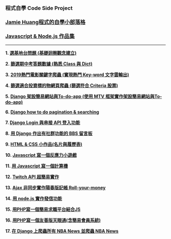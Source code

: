 ### 程式自學 Code Side Project <br/><br/>[Jamie Huang程式的自學小部落格](https://jamie-web-heroku.herokuapp.com/index/)<br/><br/>[Javascript & Node.js 作品集](https://huangjamison.github.io/)
---

**1. [選基地台問題 (基礎迴圈觀念建立)](https://huangjamison.github.io/Portfolio_Code/選基地台問題)**

**2. [篩選期中考答題數據 (熟悉 Class 與 Dict)](https://huangjamison.github.io/Portfolio_Code/篩選期中考答題數據)**

**3. [2019熱門電影關鍵字爬蟲 (實現熱門 Key-word 文字雲輸出)](https://huangjamison.github.io/Portfolio_Code/2019熱門電影關鍵字爬蟲)**

**4. [篩選適合投資標的物網頁爬蟲 (篩選符合 Criteria 股票)](https://huangjamison.github.io/Portfolio_Code/篩選適合投資標的物網頁爬蟲)**

**5. [Django 架設簡易網站與To-do-app (使用 MTV 框架實作架設簡易網站與To-do-app)](https://reurl.cc/1QY808)**

**6. [Django how to do pagination & searching](https://reurl.cc/e53bYx)**

**7. [Django Login 與串接 API 登入功能](https://reurl.cc/W4rY9x)**

**8. [用 Django 作出有社群功能的 BBS 留言板](https://reurl.cc/Rdr7M9)**

**9. [HTML & CSS 小作品(名片與履歷表)](https://reurl.cc/9zyRxO)**

**10. [Javascript 寫一個反應力小遊戲](https://reurl.cc/QpDZmZ)**

**11. [用 Javascript 寫一個計算機](https://reurl.cc/alz4R7)**

**12. [Twitch API 超簡易實作](https://reurl.cc/pDX5ob)**

**13. [Ajax 非同步實作陽春版記帳 Roll-your-money](https://reurl.cc/oDX5XD)**

**14. [用 node.js 實作發信功能](https://reurl.cc/EKD1DR)**

**15. [用PHP寫一個簡易求職平台結合JS](https://reurl.cc/RdgK4D)**

**16. [用PHP寫一個友善版天眼通(含簡易會員系統)](https://reurl.cc/Na8jAq)**

**17. [在 Django 上爬蟲所有 NBA News 並爬蟲 NBA News](https://reurl.cc/Ob89o3)**


